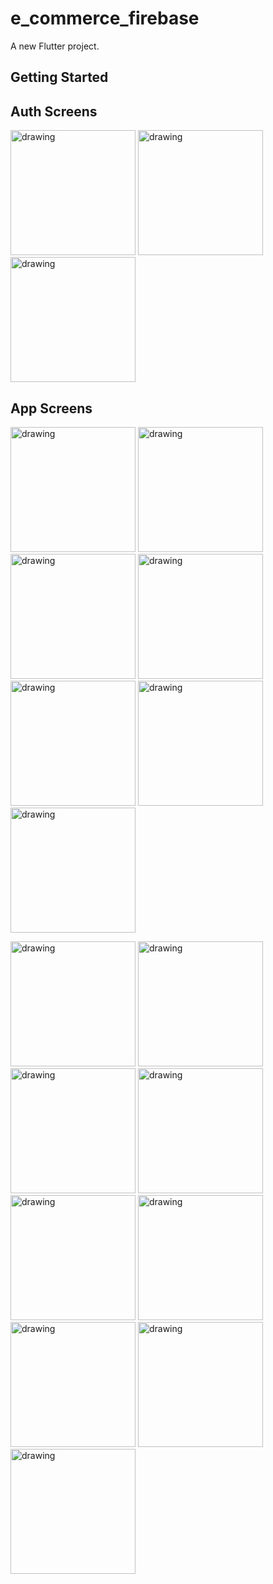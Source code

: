 # e_commerce_firebase

A new Flutter project.

## Getting Started


## Auth Screens

<img src="https://github.com/AmerDawood/e_commerce_firebase/blob/master/images-app/auth-screens/Screenshot_1647704685.png" alt="drawing" width="200"/> <img src="https://github.com/AmerDawood/e_commerce_firebase/blob/master/images-app/auth-screens/Screenshot_1647704722.png" alt="drawing" width="200"/>     <img src="https://github.com/AmerDawood/e_commerce_firebase/blob/master/images-app/auth-screens/Screenshot_1647704727.png" alt="drawing" width="200"/> 
 
 
 
 ## App Screens
 
 <img src="https://github.com/AmerDawood/e_commerce_firebase/blob/master/images-app/app-screens/Screenshot_1647704775.png" alt="drawing" width="200"/>       <img src="https://github.com/AmerDawood/e_commerce_firebase/blob/master/images-app/app-screens/Screenshot_1647704814.png" alt="drawing" width="200"/>   <img src="https://github.com/AmerDawood/e_commerce_firebase/blob/master/images-app/app-screens/Screenshot_1647704780.png" alt="drawing" width="200"/>   <img src="https://github.com/AmerDawood/e_commerce_firebase/blob/master/images-app/app-screens/Screenshot_1647704789.png" alt="drawing" width="200"/>   <img src="https://github.com/AmerDawood/e_commerce_firebase/blob/master/images-app/app-screens/Screenshot_1647704794.png" alt="drawing" width="200"/>    <img src="https://github.com/AmerDawood/e_commerce_firebase/blob/master/images-app/app-screens/Screenshot_1647704799.png" alt="drawing" width="200"/>    <img src="https://github.com/AmerDawood/e_commerce_firebase/blob/master/images-app/app-screens/Screenshot_1647704806.png" alt="drawing" width="200"/>        
 
 <img src="https://github.com/AmerDawood/e_commerce_firebase/blob/master/images-app/app-screens/Screenshot_1647704870.png" alt="drawing" width="200"/>    
 <img src="https://github.com/AmerDawood/e_commerce_firebase/blob/master/images-app/app-screens/Screenshot_1647704880.png" alt="drawing" width="200"/>    <img src="https://github.com/AmerDawood/e_commerce_firebase/blob/master/images-app/app-screens/Screenshot_1647704899.png" alt="drawing" width="200"/>     <img src="https://github.com/AmerDawood/e_commerce_firebase/blob/master/images-app/app-screens/Screenshot_1647704904.png" alt="drawing" width="200"/>      <img src="https://github.com/AmerDawood/e_commerce_firebase/blob/master/images-app/app-screens/Screenshot_1647704908.png" alt="drawing" width="200"/>   <img src="https://github.com/AmerDawood/e_commerce_firebase/blob/master/images-app/app-screens/Screenshot_1647704908.png" alt="drawing" width="200"/>     <img src="https://github.com/AmerDawood/e_commerce_firebase/blob/master/images-app/app-screens/Screenshot_1647704911.png" alt="drawing" width="200"/>     <img src="https://github.com/AmerDawood/e_commerce_firebase/blob/master/images-app/app-screens/Screenshot_1647704922.png" alt="drawing" width="200"/> 
    <img src="https://github.com/AmerDawood/e_commerce_firebase/blob/master/images-app/app-screens/Screenshot_1647705273.png" alt="drawing" width="200"/> 
